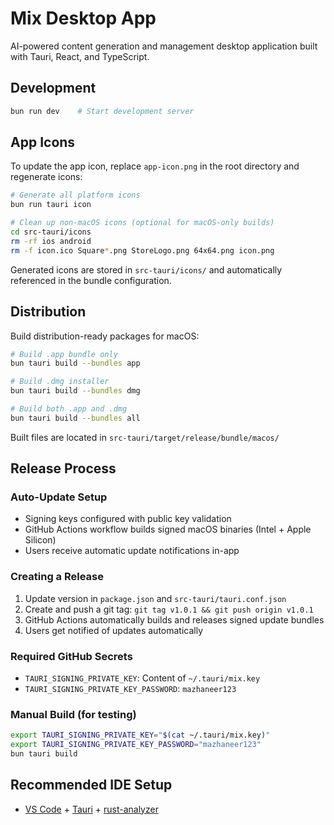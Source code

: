 # Mix Desktop App

AI-powered content generation and management desktop application built with Tauri, React, and TypeScript.

## Development

```bash
bun run dev    # Start development server
```

## App Icons

To update the app icon, replace `app-icon.png` in the root directory and regenerate icons:

```bash
# Generate all platform icons
bun run tauri icon

# Clean up non-macOS icons (optional for macOS-only builds)
cd src-tauri/icons
rm -rf ios android
rm -f icon.ico Square*.png StoreLogo.png 64x64.png icon.png
```

Generated icons are stored in `src-tauri/icons/` and automatically referenced in the bundle configuration.

## Distribution

Build distribution-ready packages for macOS:

```bash
# Build .app bundle only
bun tauri build --bundles app

# Build .dmg installer 
bun tauri build --bundles dmg

# Build both .app and .dmg
bun tauri build --bundles all
```

Built files are located in `src-tauri/target/release/bundle/macos/`

## Release Process

### Auto-Update Setup
- Signing keys configured with public key validation
- GitHub Actions workflow builds signed macOS binaries (Intel + Apple Silicon)
- Users receive automatic update notifications in-app

### Creating a Release
1. Update version in `package.json` and `src-tauri/tauri.conf.json`
2. Create and push a git tag: `git tag v1.0.1 && git push origin v1.0.1`
3. GitHub Actions automatically builds and releases signed update bundles
4. Users get notified of updates automatically

### Required GitHub Secrets
- `TAURI_SIGNING_PRIVATE_KEY`: Content of `~/.tauri/mix.key`
- `TAURI_SIGNING_PRIVATE_KEY_PASSWORD`: `mazhaneer123`

### Manual Build (for testing)
```bash
export TAURI_SIGNING_PRIVATE_KEY="$(cat ~/.tauri/mix.key)"
export TAURI_SIGNING_PRIVATE_KEY_PASSWORD="mazhaneer123"
bun tauri build
```

## Recommended IDE Setup

- [VS Code](https://code.visualstudio.com/) + [Tauri](https://marketplace.visualstudio.com/items?itemName=tauri-apps.tauri-vscode) + [rust-analyzer](https://marketplace.visualstudio.com/items?itemName=rust-lang.rust-analyzer)
